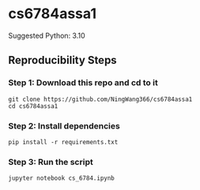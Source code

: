 # cs6784assa1

Suggested Python: 3.10

## Reproducibility Steps

### Step 1: Download this repo and cd to it

```
git clone https://github.com/NingWang366/cs6784assa1
cd cs6784assa1
```

### Step 2: Install dependencies

```
pip install -r requirements.txt
```

### Step 3: Run the script

```
jupyter notebook cs_6784.ipynb
```


